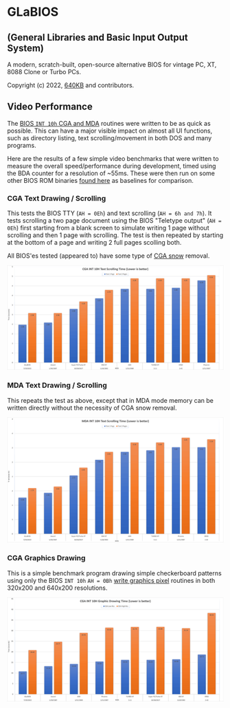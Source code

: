 # GLaBIOS
## (General Libraries and Basic Input Output System)
A modern, scratch-built, open-source alternative BIOS for vintage PC, XT, 8088 Clone or Turbo PCs.

Copyright (c) 2022, [640KB](640kb@glabios.org) and contributors.

## Video Performance

The [BIOS `INT 10h` CGA and MDA](https://en.wikipedia.org/wiki/INT_10H) routines were written to be as quick as possible. This can have a major visible impact on almost all UI functions, such as directory listing, text scrolling/movement in both DOS and many programs.

Here are the results of a few simple video benchmarks that were written to measure the overall speed/performance during development, timed using the BDA counter for a resolution of ~55ms.  These were then run on some other BIOS ROM binaries [found here](http://www.minuszerodegrees.net/xt_clone_bios/xt_clone_bios.htm) as baselines for comparison.  

### CGA Text Drawing / Scrolling

This tests the BIOS TTY (`AH = 0Eh`) and text scrolling (`AH = 6h and 7h`).  It tests scrolling a two page document using the BIOS "Teletype output" (`AH = 0Eh`) first starting from a blank screen to simulate writing 1 page without scrolling and then 1 page with scrolling.  The test is then repeated by starting at the bottom of a page and writing 2 full pages scolling both.

All BIOS'es tested (appeared to) have some type of [CGA snow](https://en.wikipedia.org/wiki/Color_Graphics_Adapter#Limitations,_bugs_and_errata) removal.

![Screenshot CGA Text 08-01-22](https://raw.githubusercontent.com/640-KB/GLaBIOS/main/images/perf_cga_txt_1.png)

### MDA Text Drawing / Scrolling

This repeats the test as above, except that in MDA mode memory can be written directly without the necessity of CGA snow removal.

![Screenshot CGA Text 08-01-22](https://raw.githubusercontent.com/640-KB/GLaBIOS/main/images/perf_mda_txt_1.png)


### CGA Graphics Drawing

This is a simple benchmark program drawing simple checkerboard patterns using only the BIOS `INT 10h` `AH = 0Bh` [write graphics pixel](https://en.wikipedia.org/wiki/INT_10H) routines in both 320x200 and 640x200 resolutions.

![Screenshot CGA Gfx 08-01-22](https://raw.githubusercontent.com/640-KB/GLaBIOS/main/images/perf_cga_gfx_1.png)
